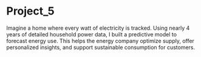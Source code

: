 # Project_5
Imagine a home where every watt of electricity is tracked. Using nearly 4 years of detailed household power data, I built a predictive model to forecast energy use. This helps the energy company optimize supply, offer personalized insights, and support sustainable consumption for customers.
